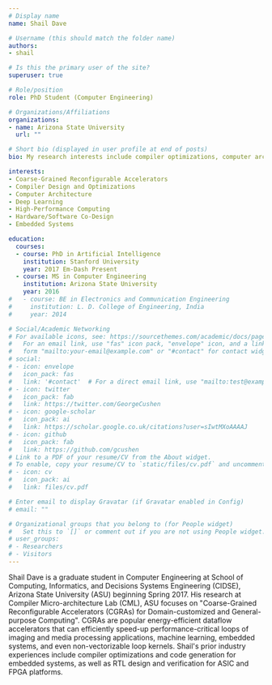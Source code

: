 ```yaml
---
# Display name
name: Shail Dave

# Username (this should match the folder name)
authors:
- shail

# Is this the primary user of the site?
superuser: true

# Role/position
role: PhD Student (Computer Engineering)

# Organizations/Affiliations
organizations:
- name: Arizona State University
  url: ""

# Short bio (displayed in user profile at end of posts)
bio: My research interests include compiler optimizations, computer architecture, and machine learning hardware accelerators.

interests:
- Coarse-Grained Reconfigurable Accelerators
- Compiler Design and Optimizations
- Computer Architecture
- Deep Learning
- High-Performance Computing
- Hardware/Software Co-Design
- Embedded Systems

education:
  courses:
  - course: PhD in Artificial Intelligence
    institution: Stanford University
    year: 2017 Em-Dash Present
  - course: MS in Computer Engineering
    institution: Arizona State University
    year: 2016
#   - course: BE in Electronics and Communication Engineering
#     institution: L. D. College of Engineering, India
#     year: 2014

# Social/Academic Networking
# For available icons, see: https://sourcethemes.com/academic/docs/page-builder/#icons
#   For an email link, use "fas" icon pack, "envelope" icon, and a link in the
#   form "mailto:your-email@example.com" or "#contact" for contact widget.
# social:
# - icon: envelope
#   icon_pack: fas
#   link: '#contact'  # For a direct email link, use "mailto:test@example.org".
# - icon: twitter
#   icon_pack: fab
#   link: https://twitter.com/GeorgeCushen
# - icon: google-scholar
#   icon_pack: ai
#   link: https://scholar.google.co.uk/citations?user=sIwtMXoAAAAJ
# - icon: github
#   icon_pack: fab
#   link: https://github.com/gcushen
# Link to a PDF of your resume/CV from the About widget.
# To enable, copy your resume/CV to `static/files/cv.pdf` and uncomment the lines below.
# - icon: cv
#   icon_pack: ai
#   link: files/cv.pdf

# Enter email to display Gravatar (if Gravatar enabled in Config)
# email: ""

# Organizational groups that you belong to (for People widget)
#   Set this to `[]` or comment out if you are not using People widget.
# user_groups:
# - Researchers
# - Visitors
---
```


Shail Dave is a graduate student in Computer Engineering at School of Computing, Informatics, and Decisions Systems Engineering (CIDSE), Arizona State University (ASU) beginning Spring 2017. His research at Compiler Micro-architecture Lab (CML), ASU focuses on "Coarse-Grained Reconfigurable Accelerators (CGRAs) for Domain-customized and General-purpose Computing". CGRAs are popular energy-efficient dataflow accelerators that can efficiently speed-up performance-critical loops of imaging and media processing applications, machine learning, embedded systems, and even non-vectorizable loop kernels. Shail's prior industry experiences include compiler optimizations and code generation for embedded systems, as well as RTL design and verification for ASIC and FPGA platforms.
